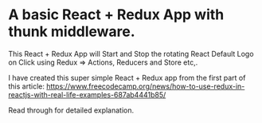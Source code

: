# A basic React + Redux App with thunk middleware.

This React + Redux App will Start and Stop the rotating React Default Logo on Click using Redux => Actions, Reducers and Store etc,.

I have created this super simple React + Redux app from the first part of this article: https://www.freecodecamp.org/news/how-to-use-redux-in-reactjs-with-real-life-examples-687ab4441b85/

Read through for detailed explanation.
